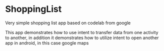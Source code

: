 # ShoppingList
Very simple shopping list app based on codelab from google

This app demonstrates how to use intent to transfer data from one activity to another, in addition it demonstrates how to utilize intent to open another app in android, in this case google maps
